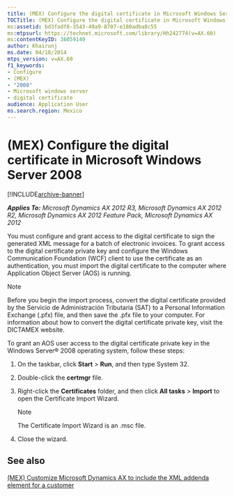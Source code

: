```yaml
---
title: (MEX) Configure the digital certificate in Microsoft Windows Server 2008
TOCTitle: (MEX) Configure the digital certificate in Microsoft Windows Server 2008
ms:assetid: bd3fadf8-3543-49a9-8707-e180adba8c55
ms:mtpsurl: https://technet.microsoft.com/library/Hh242774(v=AX.60)
ms:contentKeyID: 36059149
author: Khairunj
ms.date: 04/18/2014
mtps_version: v=AX.60
f1_keywords:
- Configure
- (MEX)
- "2008"
- Microsoft windows server
- digital certificate
audience: Application User
ms.search.region: Mexico
---
```


# (MEX) Configure the digital certificate in Microsoft Windows Server 2008 


[!INCLUDE[archive-banner](includes/archive-banner.md)]


_**Applies To:** Microsoft Dynamics AX 2012 R3, Microsoft Dynamics AX 2012 R2, Microsoft Dynamics AX 2012 Feature Pack, Microsoft Dynamics AX 2012_

You must configure and grant access to the digital certificate to sign the generated XML message for a batch of electronic invoices. To grant access to the digital certificate private key and configure the Windows Communication Foundation (WCF) client to use the certificate as an authentication, you must import the digital certificate to the computer where Application Object Server (AOS) is running.


> [!NOTE]
> <P>Before you begin the import process, convert the digital certificate provided by the Servicio de Administración Tributaria (SAT) to a Personal Information Exchange (.pfx) file, and then save the .pfx file to your computer. For information about how to convert the digital certificate private key, visit the DICTAMEX website.</P>



To grant an AOS user access to the digital certificate private key in the Windows Server® 2008 operating system, follow these steps:

1.  On the taskbar, click **Start** \> **Run**, and then type System 32.

2.  Double-click the **certmgr** file.

3.  Right-click the **Certificates** folder, and then click **All tasks** \> **Import** to open the Certificate Import Wizard.
    

    > [!NOTE]
    > <P>The Certificate Import Wizard is an .msc file.</P>



4.  Close the wizard.

## See also

[(MEX) Customize Microsoft Dynamics AX to include the XML addenda element for a customer](mex-customize-microsoft-dynamics-ax-to-include-the-xml-addenda-element-for-a-customer.md)

  


